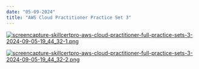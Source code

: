 ```yaml
---
date: "05-09-2024"
title: "AWS Cloud Practitioner Practice Set 3"
---
```

<a href="/images/screencapture-skillcertpro-aws-cloud-practitioner-full-practice-sets-3-2024-09-05-19_44_32-1.png" target="_blank"><img src="/images/screencapture-skillcertpro-aws-cloud-practitioner-full-practice-sets-3-2024-09-05-19_44_32-1.png" alt="screencapture-skillcertpro-aws-cloud-practitioner-full-practice-sets-3-2024-09-05-19_44_32-1.png" /></a>

<a href="/images/screencapture-skillcertpro-aws-cloud-practitioner-full-practice-sets-3-2024-09-05-19_44_32-2.png" target="_blank"><img src="/images/screencapture-skillcertpro-aws-cloud-practitioner-full-practice-sets-3-2024-09-05-19_44_32-2.png" alt="screencapture-skillcertpro-aws-cloud-practitioner-full-practice-sets-3-2024-09-05-19_44_32-2.png" /></a>